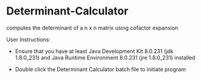 # Determinant-Calculator
computes the determinant of a n x n matrix using cofactor expansion

User Instructions:

- Ensure that you have at least Java Development Kit 8.0.231 (jdk 1.8.0_231) and Java Runtime Environment 8.0.231 (jre 1.8.0_231) installed

- Double click the Determinant Calculator batch file to initiate program
